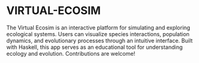 # VIRTUAL-ECOSIM
The Virtual Ecosim is an interactive platform for simulating and exploring ecological systems. Users can visualize species interactions, population dynamics, and evolutionary processes through an intuitive interface. Built with Haskell, this app serves as an educational tool for understanding ecology and evolution. Contributions are welcome!
